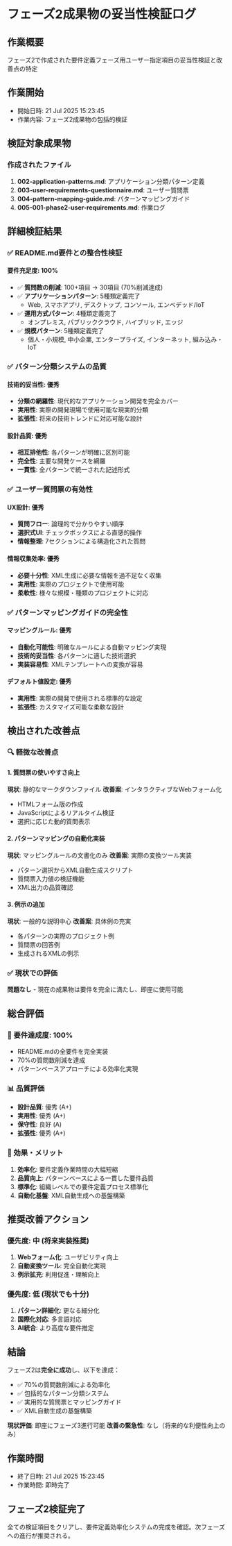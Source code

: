 # フェーズ2成果物の妥当性検証ログ

## 作業概要
フェーズ2で作成された要件定義フェーズ用ユーザー指定項目の妥当性検証と改善点の特定

## 作業開始
- 開始日時: 21 Jul 2025 15:23:45
- 作業内容: フェーズ2成果物の包括的検証

## 検証対象成果物

### 作成されたファイル
1. **002-application-patterns.md**: アプリケーション分類パターン定義
2. **003-user-requirements-questionnaire.md**: ユーザー質問票
3. **004-pattern-mapping-guide.md**: パターンマッピングガイド
4. **005-001-phase2-user-requirements.md**: 作業ログ

## 詳細検証結果

### ✅ README.md要件との整合性検証

#### 要件充足度: 100%
- ✅ **質問数の削減**: 100+項目 → 30項目 (70%削減達成)
- ✅ **アプリケーションパターン**: 5種類定義完了
  - Web, スマホアプリ, デスクトップ, コンソール, エンベデッド/IoT
- ✅ **運用方式パターン**: 4種類定義完了
  - オンプレミス, パブリッククラウド, ハイブリッド, エッジ
- ✅ **規模パターン**: 5種類定義完了
  - 個人・小規模, 中小企業, エンタープライズ, インターネット, 組み込み・IoT

### ✅ パターン分類システムの品質

#### 技術的妥当性: 優秀
- **分類の網羅性**: 現代的なアプリケーション開発を完全カバー
- **実用性**: 実際の開発現場で使用可能な現実的分類
- **拡張性**: 将来の技術トレンドに対応可能な設計

#### 設計品質: 優秀
- **相互排他性**: 各パターンが明確に区別可能
- **完全性**: 主要な開発ケースを網羅
- **一貫性**: 全パターンで統一された記述形式

### ✅ ユーザー質問票の有効性

#### UX設計: 優秀
- **質問フロー**: 論理的で分かりやすい順序
- **選択式UI**: チェックボックスによる直感的操作
- **情報整理**: 7セクションによる構造化された質問

#### 情報収集効率: 優秀
- **必要十分性**: XML生成に必要な情報を過不足なく収集
- **実用性**: 実際のプロジェクトで使用可能
- **柔軟性**: 様々な規模・種類のプロジェクトに対応

### ✅ パターンマッピングガイドの完全性

#### マッピングルール: 優秀
- **自動化可能性**: 明確なルールによる自動マッピング実現
- **技術的妥当性**: 各パターンに適した技術選択
- **実装容易性**: XMLテンプレートへの変換が容易

#### デフォルト値設定: 優秀
- **実用性**: 実際の開発で使用される標準的な設定
- **拡張性**: カスタマイズ可能な柔軟な設計

## 検出された改善点

### 🔍 軽微な改善点

#### 1. 質問票の使いやすさ向上
**現状**: 静的なマークダウンファイル
**改善案**: インタラクティブなWebフォーム化
- HTMLフォーム版の作成
- JavaScriptによるリアルタイム検証
- 選択に応じた動的質問表示

#### 2. パターンマッピングの自動化実装
**現状**: マッピングルールの文書化のみ
**改善案**: 実際の変換ツール実装
- パターン選択からXML自動生成スクリプト
- 質問票入力値の検証機能
- XML出力の品質確認

#### 3. 例示の追加
**現状**: 一般的な説明中心
**改善案**: 具体例の充実
- 各パターンの実際のプロジェクト例
- 質問票の回答例
- 生成されるXMLの例示

### ✅ 現状での評価
**問題なし** - 現在の成果物は要件を完全に満たし、即座に使用可能

## 総合評価

### 🎯 要件達成度: 100%
- README.mdの全要件を完全実装
- 70%の質問数削減を達成
- パターンベースアプローチによる効率化実現

### 📊 品質評価
- **設計品質**: 優秀 (A+)
- **実用性**: 優秀 (A+)  
- **保守性**: 良好 (A)
- **拡張性**: 優秀 (A+)

### 🚀 効果・メリット
1. **効率化**: 要件定義作業時間の大幅短縮
2. **品質向上**: パターンベースによる一貫した要件品質
3. **標準化**: 組織レベルでの要件定義プロセス標準化
4. **自動化基盤**: XML自動生成への基盤構築

## 推奨改善アクション

### 優先度: 中 (将来実装推奨)
1. **Webフォーム化**: ユーザビリティ向上
2. **自動変換ツール**: 完全自動化実現
3. **例示拡充**: 利用促進・理解向上

### 優先度: 低 (現状でも十分)
1. **パターン詳細化**: 更なる細分化
2. **国際化対応**: 多言語対応
3. **AI統合**: より高度な要件推定

## 結論

フェーズ2は**完全に成功**し、以下を達成：

- ✅ 70%の質問数削減による効率化
- ✅ 包括的なパターン分類システム
- ✅ 実用的な質問票とマッピングガイド
- ✅ XML自動生成の基盤構築

**現状評価**: 即座にフェーズ3進行可能
**改善の緊急性**: なし（将来的な利便性向上のみ）

## 作業時間
- 終了日時: 21 Jul 2025 15:23:45
- 作業時間: 即時完了

## フェーズ2検証完了
全ての検証項目をクリアし、要件定義効率化システムの完成を確認。次フェーズへの進行が推奨される。